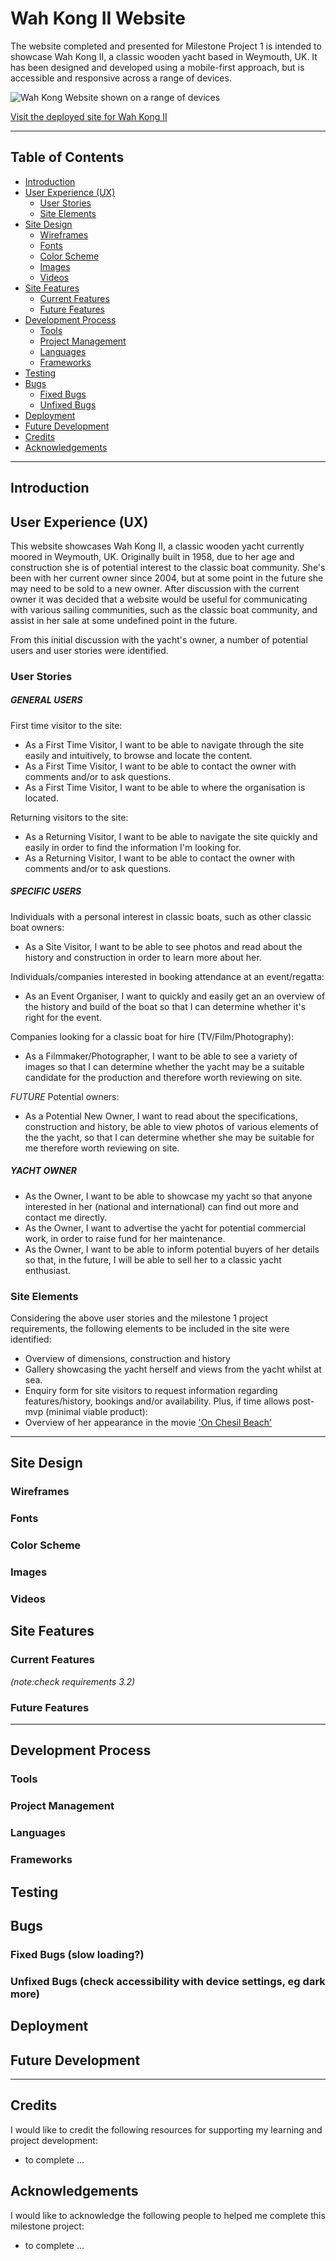 # Wah Kong II Website

The website completed and presented for Milestone Project 1 is intended to showcase Wah Kong II, a classic wooden yacht based in Weymouth, UK. It has been designed and developed using a mobile-first approach, but is accessible and responsive across a range of devices.

![Wah Kong Website shown on a range of devices]()

[Visit the deployed site for Wah Kong II](https://mikiburgess.github.io/MP1-Wah-Kong/index.html)

- - -

## Table of Contents

- [Introduction](#Introduction)
- [User Experience (UX)](#User-Experience-(UX))
    - [User Stories](#User-Stories)
    - [Site Elements](#Site-Elements)
- [Site Design](#Site-Design)
    - [Wireframes](#Wireframes)
    - [Fonts](#Fonts)
    - [Color Scheme](#Color-Scheme)
    - [Images](#Images)
    - [Videos](#Videos)
- [Site Features](#Site-Features)
    - [Current Features](#Current-Features)
    - [Future Features](#Future-Features)
-  [Development Process](#Development-Process)
    - [Tools](#Tools)
    - [Project Management](#Project-Management)
    - [Languages](#Languages)
    - [Frameworks](#Frameworks)
- [Testing](#Testing)
- [Bugs](#Bugs)
    - [Fixed Bugs](#Fixed-Bugs)
    - [Unfixed Bugs](#Unfixed-Bugs)
- [Deployment](#Deployment)
- [Future Development](#Future-Development)
- [Credits](#Credits)
- [Acknowledgements](#Acknowledgements)

- - -

## Introduction

## User Experience (UX)
This website showcases Wah Kong II, a classic wooden yacht currently moored in Weymouth, UK. Originally built in 1958, due to her age and construction she is of potential interest to the classic boat community.
She's been with her current owner since 2004, but at some point in the future she may need to be sold to a new owner. After discussion with the current owner it was decided that a website would be useful for communicating with various sailing communities, 
such as the classic boat community, and assist in her sale at some undefined point in the future.

From this initial discussion with the yacht's owner, a number of potential users and user stories were identified.

### User Stories

##### GENERAL USERS
First time visitor to the site:
- As a First Time Visitor, I want to be able to navigate through the site easily and intuitively, to browse and locate the content.
- As a First Time Visitor, I want to be able to contact the owner with comments and/or to ask questions.
- As a First Time Visitor, I want to be able to where the organisation is located.

Returning visitors to the site:
- As a Returning Visitor, I want to be able to navigate the site quickly and easily in order to find the information I'm looking for.
- As a Returning Visitor, I want to be able to contact the owner with comments and/or to ask questions.

##### SPECIFIC USERS
Individuals with a personal interest in classic boats, such as other classic boat owners: 
- As a Site Visitor, I want to be able to see photos and read about the history and construction in order to learn more about her.

Individuals/companies interested in booking attendance at an event/regatta: 
- As an Event Organiser, I want to quickly and easily get an an overview of the history and build of the boat so that I can determine whether it's right for the event.

Companies looking for a classic boat for hire (TV/Film/Photography):
- As a Filmmaker/Photographer, I want to be able to see a variety of images so that I can determine whether the yacht may be a suitable candidate for the production and therefore worth reviewing on site.

*FUTURE* Potential owners: 
- As a Potential New Owner, I want to read about the specifications, construction and history, be able to view photos of various elements of the the yacht, so that I can determine whether she may be suitable for me therefore worth reviewing on site.

##### YACHT OWNER
- As the Owner, I want to be able to showcase my yacht so that anyone interested in her (national and international) can find out more and contact me directly.
- As the Owner, I want to advertise the yacht for potential commercial work, in order to raise fund for her maintenance.
- As the Owner, I want to be able to inform potential buyers of her details so that, in the future, I will be able to sell her to a classic yacht enthusiast.

### Site Elements
Considering the above user stories and the milestone 1 project requirements, the following elements to be included in the site were identified:
- Overview of dimensions, construction and history
- Gallery showcasing the yacht herself and views from the yacht whilst at sea.
- Enquiry form for site visitors to request information regarding features/history, bookings and/or availability.
Plus, if time allows post-mvp (minimal viable product):
- Overview of her appearance in the movie ['On Chesil Beach'](https://www.imdb.com/title/tt1667321/)

- - -

## Site Design
### Wireframes
### Fonts
### Color Scheme
### Images
### Videos

## Site Features
### Current Features
*(note:check requirements 3.2)*
### Future Features

- - -

##  Development Process
### Tools
### Project Management
### Languages
### Frameworks

## Testing

## Bugs
### Fixed Bugs (slow loading?)
### Unfixed Bugs (check accessibility with device settings, eg dark more)

## Deployment

## Future Development

- - -

## Credits
I would like to credit the following resources for supporting my learning and project development:
- to complete ...

## Acknowledgements
I would like to acknowledge the following people to helped me complete this milestone project:
- to complete ...
